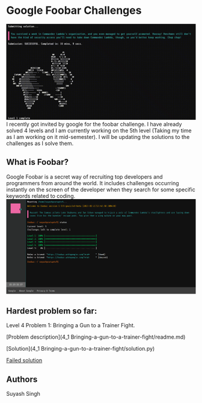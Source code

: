 # Google Foobar Challenges

![Google Foobar](Missceleanous/Images/foobar.gif?raw=true "Foobar")  
I recently got invited by google for the foobar challenge. I have already solved 4 levels and I am currently working on the 5th level (Taking my time as I am working on it mid-semester). I will be updating the solutions to the challenges as I solve them.
   
## What is Foobar?
Google Foobar is a secret way of recruiting top developers and programmers from around the world. It includes challenges occurring instantly on the screen of the developer when they search for some specific keywords related to coding.
![Google Foobar status page](Missceleanous/images/foobarTitle.png?raw=true "Foobar")

## Hardest problem so far:
 Level 4 Problem 1: Bringing a Gun to a Trainer Fight.

  [Problem description](4_1 Bringing-a-gun-to-a-trainer-fight/readme.md)

  [Solution](4_1 Bringing-a-gun-to-a-trainer-fight/solution.py)

  [Failed solution](Missceleanous/4_1Try.py)
## Authors
Suyash Singh 
